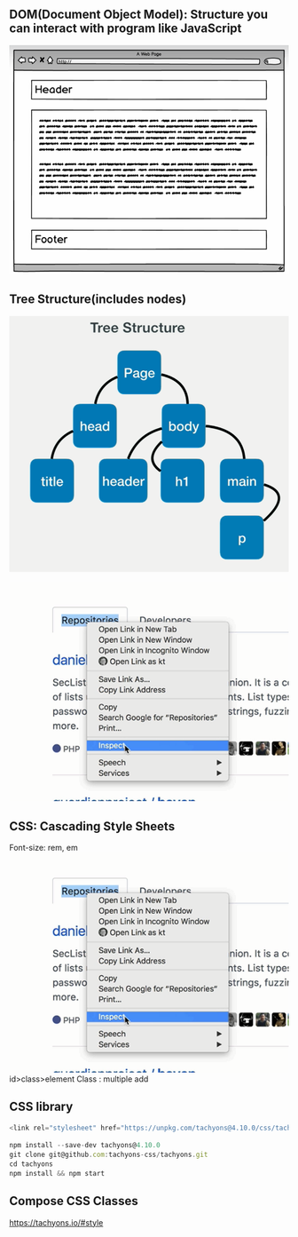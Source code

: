 ## DOM(Document Object Model): Structure you can interact with program like JavaScript
![05_1.png](05_1.png)

## Tree Structure(includes nodes) 
![05_2.png](05_2.png)

![05_3.png](05_3.png)

## CSS: Cascading Style Sheets
Font-size: rem, em
![05_3.png](05_3.png)
id>class>element
Class : multiple add

## CSS library
```js
<link rel="stylesheet" href="https://unpkg.com/tachyons@4.10.0/css/tachyons.min.css"/>
```
```js
npm install --save-dev tachyons@4.10.0
git clone git@github.com:tachyons-css/tachyons.git
cd tachyons
npm install && npm start
```
## Compose CSS Classes
https://tachyons.io/#style
